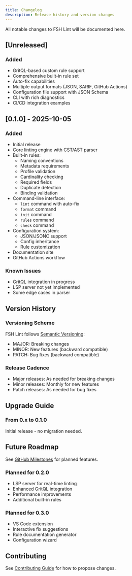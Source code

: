 ```yaml
---
title: Changelog
description: Release history and version changes
---
```


All notable changes to FSH Lint will be documented here.

## [Unreleased]

### Added
- GritQL-based custom rule support
- Comprehensive built-in rule set
- Auto-fix capabilities
- Multiple output formats (JSON, SARIF, GitHub Actions)
- Configuration file support with JSON Schema
- CLI with rich diagnostics
- CI/CD integration examples

## [0.1.0] - 2025-10-05

### Added
- Initial release
- Core linting engine with CST/AST parser
- Built-in rules:
  - Naming conventions
  - Metadata requirements
  - Profile validation
  - Cardinality checking
  - Required fields
  - Duplicate detection
  - Binding validation
- Command-line interface:
  - `lint` command with auto-fix
  - `format` command
  - `init` command
  - `rules` command
  - `check` command
- Configuration system:
  - JSON/JSONC support
  - Config inheritance
  - Rule customization
- Documentation site
- GitHub Actions workflow

### Known Issues
- GritQL integration in progress
- LSP server not yet implemented
- Some edge cases in parser

## Version History

### Versioning Scheme

FSH Lint follows [Semantic Versioning](https://semver.org/):
- MAJOR: Breaking changes
- MINOR: New features (backward compatible)
- PATCH: Bug fixes (backward compatible)

### Release Cadence

- Major releases: As needed for breaking changes
- Minor releases: Monthly for new features
- Patch releases: As needed for bug fixes

## Upgrade Guide

### From 0.x to 0.1.0

Initial release - no migration needed.

## Future Roadmap

See [GitHub Milestones](https://github.com/octofhir/maki-rs/milestones) for planned features.

### Planned for 0.2.0
- LSP server for real-time linting
- Enhanced GritQL integration
- Performance improvements
- Additional built-in rules

### Planned for 0.3.0
- VS Code extension
- Interactive fix suggestions
- Rule documentation generator
- Configuration wizard

## Contributing

See [Contributing Guide](/reference/contributing/) for how to propose changes.
